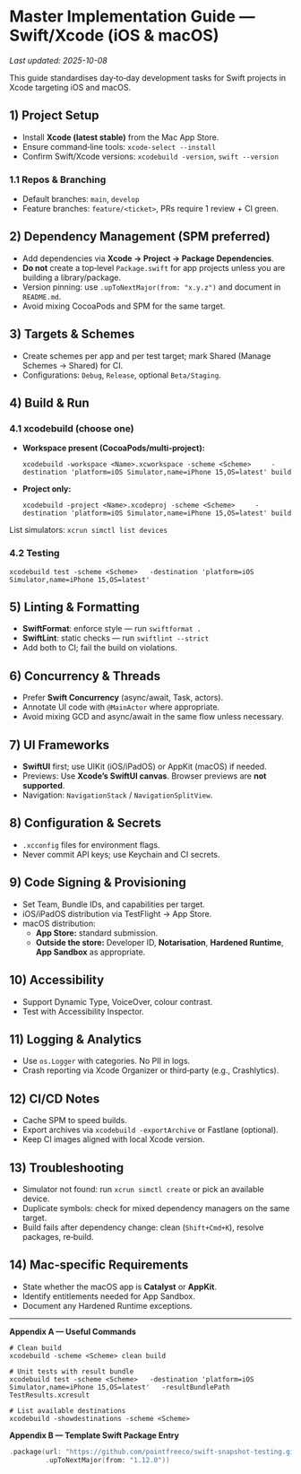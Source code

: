 # Master Implementation Guide — Swift/Xcode (iOS & macOS)
_Last updated: 2025-10-08_

This guide standardises day‑to‑day development tasks for Swift projects in Xcode targeting iOS and macOS.

## 1) Project Setup
- Install **Xcode (latest stable)** from the Mac App Store.
- Ensure command‑line tools: `xcode-select --install`
- Confirm Swift/Xcode versions: `xcodebuild -version`, `swift --version`

### 1.1 Repos & Branching
- Default branches: `main`, `develop`
- Feature branches: `feature/<ticket>`, PRs require 1 review + CI green.

## 2) Dependency Management (SPM preferred)
- Add dependencies via **Xcode → Project → Package Dependencies**.
- **Do not** create a top‑level `Package.swift` for app projects unless you are building a library/package.
- Version pinning: use `.upToNextMajor(from: "x.y.z")` and document in `README.md`.
- Avoid mixing CocoaPods and SPM for the same target.

## 3) Targets & Schemes
- Create schemes per app and per test target; mark Shared (Manage Schemes → Shared) for CI.
- Configurations: `Debug`, `Release`, optional `Beta/Staging`.

## 4) Build & Run
### 4.1 xcodebuild (choose one)
- **Workspace present (CocoaPods/multi‑project):**
  ```
  xcodebuild -workspace <Name>.xcworkspace -scheme <Scheme>     -destination 'platform=iOS Simulator,name=iPhone 15,OS=latest' build
  ```
- **Project only:**
  ```
  xcodebuild -project <Name>.xcodeproj -scheme <Scheme>     -destination 'platform=iOS Simulator,name=iPhone 15,OS=latest' build
  ```

List simulators: `xcrun simctl list devices`

### 4.2 Testing
```
xcodebuild test -scheme <Scheme>   -destination 'platform=iOS Simulator,name=iPhone 15,OS=latest'
```

## 5) Linting & Formatting
- **SwiftFormat**: enforce style — run `swiftformat .`
- **SwiftLint**: static checks — run `swiftlint --strict`
- Add both to CI; fail the build on violations.

## 6) Concurrency & Threads
- Prefer **Swift Concurrency** (async/await, Task, actors).
- Annotate UI code with `@MainActor` where appropriate.
- Avoid mixing GCD and async/await in the same flow unless necessary.

## 7) UI Frameworks
- **SwiftUI** first; use UIKit (iOS/iPadOS) or AppKit (macOS) if needed.
- Previews: Use **Xcode’s SwiftUI canvas**. Browser previews are **not supported**.
- Navigation: `NavigationStack` / `NavigationSplitView`.

## 8) Configuration & Secrets
- `.xcconfig` files for environment flags.
- Never commit API keys; use Keychain and CI secrets.

## 9) Code Signing & Provisioning
- Set Team, Bundle IDs, and capabilities per target.
- iOS/iPadOS distribution via TestFlight → App Store.
- macOS distribution:
  - **App Store:** standard submission.
  - **Outside the store:** Developer ID, **Notarisation**, **Hardened Runtime**, **App Sandbox** as appropriate.

## 10) Accessibility
- Support Dynamic Type, VoiceOver, colour contrast.
- Test with Accessibility Inspector.

## 11) Logging & Analytics
- Use `os.Logger` with categories. No PII in logs.
- Crash reporting via Xcode Organizer or third‑party (e.g., Crashlytics).

## 12) CI/CD Notes
- Cache SPM to speed builds.
- Export archives via `xcodebuild -exportArchive` or Fastlane (optional).
- Keep CI images aligned with local Xcode version.

## 13) Troubleshooting
- Simulator not found: run `xcrun simctl create` or pick an available device.
- Duplicate symbols: check for mixed dependency managers on the same target.
- Build fails after dependency change: clean (`Shift+Cmd+K`), resolve packages, re‑build.

## 14) Mac‑specific Requirements
- State whether the macOS app is **Catalyst** or **AppKit**.
- Identify entitlements needed for App Sandbox.
- Document any Hardened Runtime exceptions.

---
**Appendix A — Useful Commands**
```
# Clean build
xcodebuild -scheme <Scheme> clean build

# Unit tests with result bundle
xcodebuild test -scheme <Scheme>   -destination 'platform=iOS Simulator,name=iPhone 15,OS=latest'   -resultBundlePath TestResults.xcresult

# List available destinations
xcodebuild -showdestinations -scheme <Scheme>
```

**Appendix B — Template Swift Package Entry**
```swift
.package(url: "https://github.com/pointfreeco/swift-snapshot-testing.git",
         .upToNextMajor(from: "1.12.0"))
```